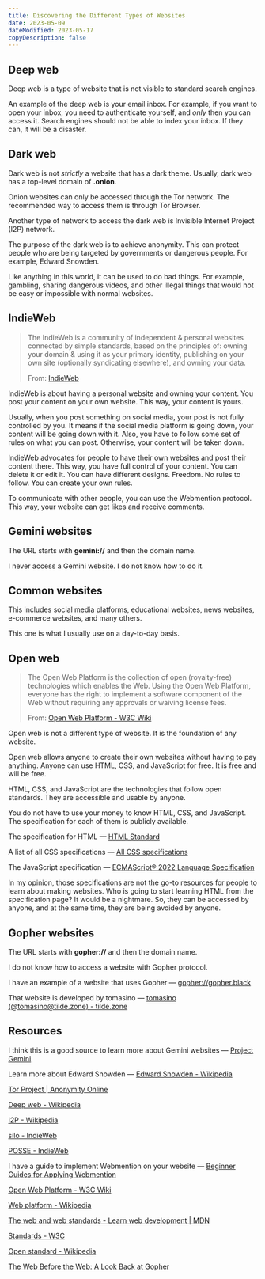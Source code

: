 ```yaml
---
title: Discovering the Different Types of Websites
date: 2023-05-09
dateModified: 2023-05-17
copyDescription: false
---
```


## Deep web

Deep web is a type of website that is not visible to standard search engines. 

An example of the deep web is your email inbox. For example, if you want to open your inbox, you need to authenticate yourself, and *only* then you can access it. Search engines should not be able to index your inbox. If they can, it will be a disaster.

## Dark web

Dark web is not *strictly* a website that has a dark theme. Usually, dark web has a top-level domain of **.onion**.

Onion websites can only be accessed through the Tor network. The recommended way to access them is through Tor Browser.

Another type of network to access the dark web is Invisible Internet Project (I2P) network.

The purpose of the dark web is to achieve anonymity. This can protect people who are being targeted by governments or dangerous people. For example, Edward Snowden.

Like anything in this world, it can be used to do bad things. For example, gambling, sharing dangerous videos, and other illegal things that would not be easy or impossible with normal websites.

## IndieWeb

<blockquote class="flow">

The IndieWeb is a community of independent & personal websites connected by simple standards, based on the principles of: owning your domain & using it as your primary identity, publishing on your own site (optionally syndicating elsewhere), and owning your data.

From: [IndieWeb](https://indieweb.org/)

</blockquote>

IndieWeb is about having a personal website and owning your content. You post your content on your own website. This way, your content is yours.

Usually, when you post something on social media, your post is not fully controlled by you. It means if the social media platform is going down, your content will be going down with it. Also, you have to follow some set of rules on what you can post. Otherwise, your content will be taken down.

IndieWeb advocates for people to have their own websites and post their content there. This way, you have full control of your content. You can delete it or edit it. You can have different designs. Freedom. No rules to follow. You can create your own rules.

To communicate with other people, you can use the Webmention protocol. This way, your website can get likes and receive comments.

## Gemini websites

The URL starts with **gemini://** and then the domain name.

I never access a Gemini website. I do not know how to do it.

## Common websites

This includes social media platforms, educational websites, news websites, e-commerce websites, and many others.

This one is what I usually use on a day-to-day basis.

## Open web

<blockquote class="flow">

The Open Web Platform is the collection of open (royalty-free) technologies which enables the Web. Using the Open Web Platform, everyone has the right to implement a software component of the Web without requiring any approvals or waiving license fees.

From: [Open Web Platform - W3C Wiki](https://www.w3.org/wiki/Open_Web_Platform)

</blockquote>

Open web is not a different type of website. It is the foundation of any website.

Open web allows anyone to create their own websites without having to pay anything. Anyone can use HTML, CSS, and JavaScript for free. It is free and will be free.

HTML, CSS, and JavaScript are the technologies that follow open standards. They are accessible and usable by anyone.

You do not have to use your money to know HTML, CSS, and JavaScript. The specification for each of them is publicly available.

The specification for HTML — [HTML Standard](https://html.spec.whatwg.org/)

A list of all CSS specifications — [All CSS specifications](https://www.w3.org/Style/CSS/specs.en.html)

The JavaScript specification — [ECMAScript® 2022 Language Specification](https://262.ecma-international.org/)

In my opinion, those specifications are not the go-to resources for people to learn about making websites. Who is going to start learning HTML from the specification page? It would be a nightmare. So, they can be accessed by anyone, and at the same time, they are being avoided by anyone.

## Gopher websites

The URL starts with **gopher://** and then the domain name.

I do not know how to access a website with Gopher protocol.

I have an example of a website that uses Gopher — [gopher://gopher.black](gopher://gopher.black)

That website is developed by tomasino — [tomasino (@tomasino@tilde.zone) - tilde.zone](https://tilde.zone/@tomasino)

## Resources

I think this is a good source to learn more about Gemini websites — [Project Gemini](https://gemini.circumlunar.space/)

Learn more about Edward Snowden — [Edward Snowden - Wikipedia](https://en.wikipedia.org/wiki/Edward_Snowden)

[Tor Project | Anonymity Online](https://www.torproject.org/)

[Deep web - Wikipedia](https://en.wikipedia.org/wiki/Deep_web)

[I2P - Wikipedia](https://en.wikipedia.org/wiki/I2P)

[silo - IndieWeb](https://indieweb.org/silo)

[POSSE - IndieWeb](https://indieweb.org/POSSE)

I have a guide to implement Webmention on your website — [Beginner Guides for Applying Webmention](/blog/beginner-guides-for-applying-webmention/)

[Open Web Platform - W3C Wiki](https://www.w3.org/wiki/Open_Web_Platform)

[Web platform - Wikipedia](https://en.m.wikipedia.org/wiki/Web_platform)

[The web and web standards - Learn web development | MDN](https://developer.mozilla.org/en-US/docs/Learn/Getting_started_with_the_web/The_web_and_web_standards)

[Standards - W3C](https://www.w3.org/standards/)

[Open standard - Wikipedia](https://en.m.wikipedia.org/wiki/Open_standard)

[The Web Before the Web: A Look Back at Gopher](https://www.howtogeek.com/661871/the-web-before-the-web-a-look-back-at-gopher/)
